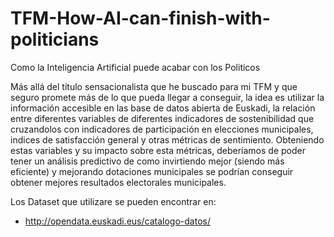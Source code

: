 # TFM-How-AI-can-finish-with-politicians
Como la Inteligencia Artificial puede acabar con los Politicos

Más allá del título sensacionalista que he buscado para mi TFM y que seguro promete más de lo que pueda llegar a conseguir, la idea es utilizar la información accesible en las base de datos abierta de Euskadi, la relación entre diferentes variables de diferentes indicadores de sostenibilidad que cruzandolos con indicadores de participación en elecciones municipales, indices de satisfacción general y otras métricas de sentimiento. Obteniendo estas variables y su impacto sobre esta métricas, deberíamos de poder tener un análisis predictivo de como invirtiendo mejor (siendo más eficiente) y mejorando dotaciones municipales se podrían conseguir obtener mejores resultados electorales municipales.

Los Dataset que utilizare se pueden encontrar en:

- http://opendata.euskadi.eus/catalogo-datos/ 
